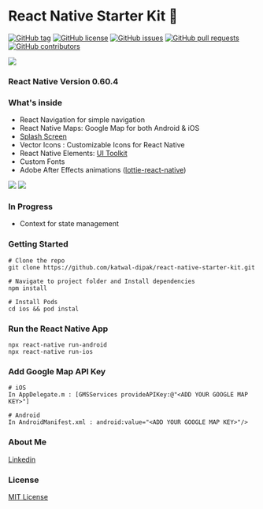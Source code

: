 # React Native Starter Kit 🚀

[![GitHub tag](https://img.shields.io/github/tag/katwal-dipak/react-native-starter-kit?style=for-the-badge)](https://github.com/katwal-dipak/react-native-starter-kit/tags)
[![GitHub license](https://img.shields.io/github/license/katwal-dipak/react-native-starter-kit?style=for-the-badge)](https://github.com/katwal-dipak/react-native-starter-kit/blob/master/LICENSE)
[![GitHub issues](https://img.shields.io/github/issues/katwal-dipak/react-native-starter-kit?style=for-the-badge)](https://github.com/katwal-dipak/react-native-starter-kit/issues)
[![GitHub pull requests](https://img.shields.io/github/issues-pr/katwal-dipak/react-native-starter-kit?style=for-the-badge)](https://github.com/katwal-dipak/react-native-starter-kit/pulls)
[![GitHub contributors](https://img.shields.io/github/contributors/katwal-dipak/react-native-starter-kit?style=for-the-badge)](https://github.com/katwal-dipak/react-native-starter-kit/contributors)

<img src="https://firebasestorage.googleapis.com/v0/b/innernepal-dca5b.appspot.com/o/reactNativeStarterKit%2Fscreenshot_1.jpg?alt=media&token=01946fdc-0386-45d7-a636-61d02f5b51af">

### React Native Version 0.60.4

### What's inside

- React Navigation for simple navigation
- React Native Maps: Google Map for both Android & iOS
- [Splash Screen](https://github.com/crazycodeboy/react-native-splash-screen)
- Vector Icons : Customizable Icons for React Native
- React Native Elements: [UI Toolkit](https://react-native-elements.github.io/react-native-elements/docs/overview.html)
- Custom Fonts
- Adobe After Effects animations ([lottie-react-native](https://github.com/react-native-community/lottie-react-native))

<img src="https://firebasestorage.googleapis.com/v0/b/innernepal-dca5b.appspot.com/o/reactNativeStarterKit%2F1.gif?alt=media&token=26f7c0e8-23d2-423c-ade7-e4813686ca9d"> <img src="https://firebasestorage.googleapis.com/v0/b/innernepal-dca5b.appspot.com/o/reactNativeStarterKit%2F2.gif?alt=media&token=fc43ec81-11cf-40ff-bc27-f5bfcac6bb3c">

### In Progress

- Context for state management

### Getting Started

```
# Clone the repo
git clone https://github.com/katwal-dipak/react-native-starter-kit.git

# Navigate to project folder and Install dependencies
npm install

# Install Pods
cd ios && pod instal
```

### Run the React Native App

```
npx react-native run-android
npx react-native run-ios
```

### Add Google Map API Key

```
# iOS
In AppDelegate.m : [GMSServices provideAPIKey:@"<ADD YOUR GOOGLE MAP KEY>"]

# Android
In AndroidManifest.xml : android:value="<ADD YOUR GOOGLE MAP KEY>"/>

```

### About Me

[Linkedin](https://www.linkedin.com/in/dipak-katwal/)


### License

[MIT License](LICENSE)
